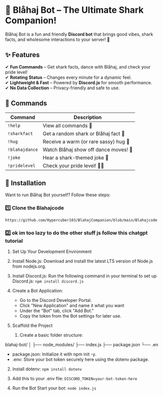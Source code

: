 # 🦈 Blåhaj Bot – The Ultimate Shark Companion!

Blåhaj Bot is a fun and friendly **Discord bot** that brings good vibes, shark facts, and wholesome interactions to your server! 🌊

## ✨ Features
✔ **Fun Commands** – Get shark facts, dance with Blåhaj, and check your pride level!  
✔ **Rotating Status** – Changes every minute for a dynamic feel.  
✔ **Lightweight & Fast** – Powered by **Discord.js** for smooth performance.  
✔ **No Data Collection** – Privacy-friendly and safe to use.  

## 🔧 Commands
| Command          | Description |
|-----------------|-------------|
| `!help`         | View all commands 📃 |
| `!sharkfact`    | Get a random shark or Blåhaj fact 🤔 |
| `!hug`          | Receive a warm (or rare sassy) hug 🤗 |
| `!blahajdance`  | Watch Blåhaj show off dance moves! 🕺 |
| `!joke`         | Hear a shark-themed joke 🤣 |
| `!pridelevel`   | Check your pride level! 🏳️‍🌈 |

## 🚀 Installation
Want to run Blåhaj Bot yourself? Follow these steps:

### 1️⃣ **Clone the Blahajcode**
``https://github.com/Hypercuber103/BlahajCompanion/blob/main/Blahajcode``

### 2️⃣ **ok im too lazy to do the other stuff js follow this chatgpt tutorial**

1. Set Up Your Development Environment
  1. Install Node.js: Download and install the latest LTS version of Node.js from nodejs.org.
  2. Install Discord.js: Run the following command in your terminal to set up Discord.js: ``npm install discord.js``
  3. Create a Bot Application:
     - Go to the Discord Developer Portal.
     - Click "New Application" and name it what you want
     - Under the "Bot" tab, click "Add Bot."
     - Copy the token from the Bot settings for later use.

2. Scaffold the Project
   1. Create a basic folder structure:

blahaj-bot/
│
├── node_modules/
├── index.js
├── package.json
└── .en

  - package.json: Initialize it with npm init -y.
  - .env: Store your bot token securely here using the dotenv package.

   2. Install dotenv:
    ``npm install dotenv``
   3. Add this to your .env file:
    ``DISCORD_TOKEN=your-bot-token-here``

3. Run the Bot
  Start your bot:
   ``node index.js``
